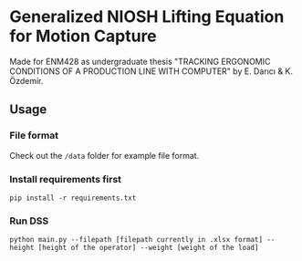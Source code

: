 
# Generalized NIOSH Lifting Equation for Motion Capture

Made for ENM428 as undergraduate thesis "TRACKING ERGONOMIC CONDITIONS OF A PRODUCTION LINE WITH COMPUTER" by E. Darıcı & K. Özdemir.








## Usage 
### File format
Check out the `/data` folder for example file format.
### Install requirements first
`pip install -r requirements.txt`

### Run DSS
`python main.py --filepath [filepath currently in .xlsx format] --height [height of the operator] --weight [weight of the load]`



  